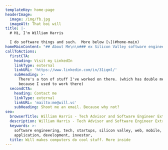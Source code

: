```yaml
---
templateKey: home-page
headerImage:
  image: /img/fb.jpg
  imageAlt: That boi will
title: |-
  # Hi, I'm William Harris

  I do software things and such.  More below [⤵️](#home-main)
homeMainContent: "## About Me\n\n### ex Silicon Valley software engineer and tech advisor\n\nI'm a full-stack product engineer \U0001F468\U0001F3FF‍\U0001F52C with a wide breadth of experience building software primarily on the web and mobile at scale for Silicon Valley level tech startups and Giants (ex-LinkedIn) alike.\n\n### Throughout my career, I've built software cross-platform:\n\n* from pre-launch to **userbases in the 100 millions** \n* Across **12** unique technology stacks \n* with **venture-backed** startup teams from 2 person seed to 100s at Series D totaling ~ **$300+ MM raised**\n* also, with the 4000+ engineering team of **LinkedIn** pre(and post) MSFT acquisition.\n\n## Most recently\n\nI've been part of **building a growing 7 figure business** with Kubernetes (k8s) and crystal lang as a **founding core maintainer** of[ **https://github.com/cncf/cnf-conformance/**](https://github.com/cncf/cnf-conformance/)\n\n**tl:dr?** our **suite** assesses that **k8s** apps built in the **1.74 trillion telecom industry** can scale for the **CNCF** whose members include **Google and Amazon** among other cloud giants [https://www.**cncf**.io/about/members/ ](https://www.cncf.io/about/members/)\n\n## Before that\n\nI dove deeply into web app dev and built **code bases from scratch to 100,000+** lines of code on \n\n* **Frontend** (js, <insert flavor of the month framework>, etc.)  \n* **Ruby / Rails** or **Node.js** backends, \n* with **PostgreSQL** in general as the data store.\n\n## Constantly learning\n\nI'm continually learning new things also. A few projects:\n\n* I built and polished apps that received **press coverage from 7+ internationally recognized news outlets** and were downloaded over **80,000** times in around **70+ countries** \n* an auto prioritizing todo list and a summarizer. using AWS lambda, the serverless framework, and the Trello api \n* a hacker news comment notifier with node.js + hasura on  k8s [**https://www.hacknotescenter.com/**](https://www.hacknotescenter.com/)\n\n## About the biz\n\n### I **taught myself to code in high school** and earned a B.S. in Computer Science from **Georgia Tech**.\n\nI spent my free time in college **building** a this consulting biz I still operate on the side. So I bring value from **ideation to launch and beyond** since **I've worn many hats** and empathize with other roles in a business.. I've \n\n* **Sold**, previously **six figures of revenue only working part-time** as an independent and now help close **7 figure deals with a team**.\n* **built** successful **marketing campaigns for 300+ person social events** in San Francisco\n* **Written** blog posts with **10,000+** views\n* **advised** startups on product and engineering strategy. \n\n## In my spare time\n\nI enjoy **mentoring** (**mentees** have gone on to have successful tech careers and **even raise Venture Capital**). \n\n## Lets brainstorm!\n\nFinally, whether or not **we work togther**. I'm always a person you can **reach out to and brainstorm** on challenging technical problems."
callToActions:
  firstCTA:
    heading: Visit my LinkedIn
    linkType: external
    linkURL: 'https://www.linkedin.com/in/31iqml/'
    subHeading: >-
      There's a ton of stuff I've worked on there. (which has double meaning
      because I used to work there)
  secondCTA:
    heading: Contact me
    linkType: external
    linkURL: 'mailto:me@will.vc'
    subHeading: Shoot me an email. Because why not?
seo:
  browserTitle: William Harris - Tech Advisor and Software Engineer Extraordinaire
  description: William Harris - Tech Advisor and Software Engineer Extraordinaire
  keywords: >-
    software engineering, tech, startups, silicon valley, web, mobile,
    application, development, investor, 
  title: Will makes computers do cool stuff. More inside
---
```



